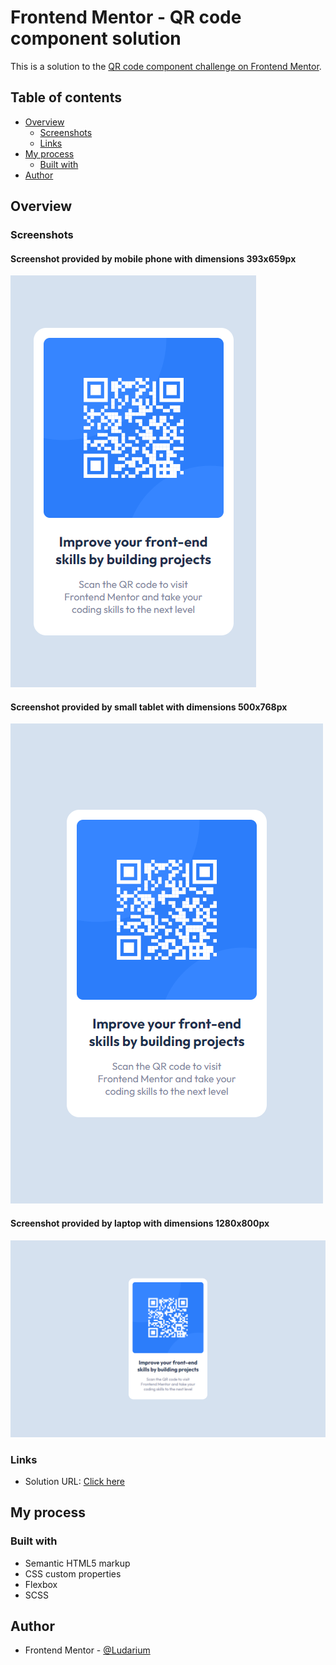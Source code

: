 # Frontend Mentor - QR code component solution

This is a solution to the [QR code component challenge on Frontend Mentor](https://www.frontendmentor.io/challenges/qr-code-component-iux_sIO_H). 

## Table of contents

- [Overview](#overview)
  - [Screenshots](#screenshots)
  - [Links](#links)
- [My process](#my-process)
  - [Built with](#built-with)
- [Author](#author)



## Overview

### Screenshots

#### Screenshot provided by mobile phone with dimensions 393x659px
![](./screenshots/img.png)
#### Screenshot provided by small tablet with dimensions 500x768px
![](./screenshots/img_1.png)
#### Screenshot provided by laptop with dimensions 1280x800px
![](./screenshots/img_2.png)


### Links

- Solution URL: [Click here](https://ludarium.github.io/FM-QR-Code/)

## My process

### Built with

- Semantic HTML5 markup
- CSS custom properties
- Flexbox
- SCSS

## Author

- Frontend Mentor - [@Ludarium](https://www.frontendmentor.io/profile/yourusername)

